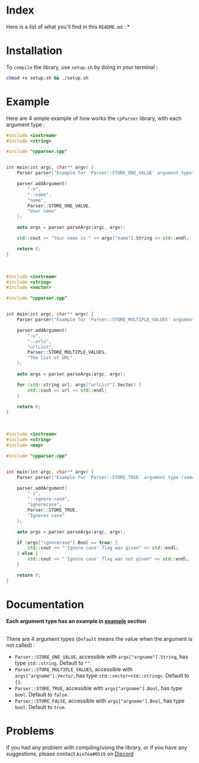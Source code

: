 # <a name="index-section"></a> Index
Here is a list of what you'll find in this `README.md` :
* 


# <a name="installation-section"></a> Installation
To `compile` the library, use `setup.sh` by doing in your terminal :
```sh
chmod +x setup.sh && ./setup.sh
```


# <a name="example-section"></a> Example
Here are 4 simple example of how works the `cpParser` library, with each argument type :
```cpp
#include <iostream>
#include <string>

#include "cpparser.cpp"


int main(int argc, char** argv) {
    Parser parser("Example for 'Parser::STORE_ONE_VALUE' argument type");

    parser.addArgument(
        "-n",
        "--name",
        "name",
        Parser::STORE_ONE_VALUE,
        "User name"
    );

    auto args = parser.parseArgs(argc, argv);

    std::cout << "Your name is " << args["name"].String << std::endl;

    return 0;
}
```
<br>

```cpp
#include <iostream>
#include <string>
#include <vector>

#include "cpparser.cpp"


int main(int argc, char** argv) {
    Parser parser("Example for 'Parser::STORE_MULTIPLE_VALUES' argument type");

    parser.addArgument(
        "-u",
        "--urls",
        "urlList",
        Parser::STORE_MULTIPLE_VALUES,
        "The list of URL"
    );

    auto args = parser.parseArgs(argc, argv);

    for (std::string url: args["urlList"].Vector) {
        std::cout << url << std::endl;
    }

    return 0;
}
```
<br>

```cpp
#include <iostream>
#include <string>
#include <map>

#include "cpparser.cpp"


int main(int argc, char** argv) {
    Parser parser("Example for 'Parser::STORE_TRUE' argument type (same goes for 'Parser::STORE_FALSE')");

    parser.addArgument(
        "-i",
        "--ignore-case",
        "ignorecase",
        Parser::STORE_TRUE,
        "Ignores case"
    );

    auto args = parser.parseArgs(argc, argv);

    if (args["ignorecase"].Bool == true) {
        std::cout << "'Ignore case' flag was given" << std::endl;
    } else {
        std::cout << "'Ignore case' flag was not given" << std::endl;
    }

    return 0;
}
```


# <a name="documentation-section"></a> Documentation
**Each argument type has an example in [example](#example-section) section** <br></br>

There are 4 argument types (`Default`  means the value when the argument is not called) :
* `Parser::STORE_ONE_VALUE`, accessible with `args["argname"].String`, has type `std::string`. Default to `""`.
* `Parser::STORE_MULTIPLE_VALUES`, accessible with `args["argname"].Vector`, has type `std::vector<std::string>`. Default to `{}`.
* `Parser::STORE_TRUE`, accessible with `args["argname"].Bool`, has type `bool`. Default to `false`.
* `Parser::STORE_FALSE`, accessible with `args["argname"].Bool`, has type `bool`. Default to `true`.


# <a name="problems-section"></a> Problems
If you had any problem with compiling/using the library, or if you have any suggestions, please contact `AinTea#0519` on <a href="https://discord.com">Discord</a>
